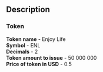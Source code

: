 ## Description
### Token
**Token name** - Enjoy Life  
**Symbol** - ENL  
**Decimals** - 2  
**Token amount to issue** - 50 000 000  
**Price of token in USD** - 0.5  
